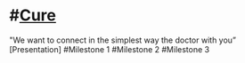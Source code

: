 #[Cure](http://www.mediafire.com/convkey/4d36/40hzip52ed334c72g.jpg) 
=================================================================
 "We want to connect in the simplest way the doctor with you” <br>
 [Presentation]
#Milestone 1
#Milestone 2
#Milestone 3
